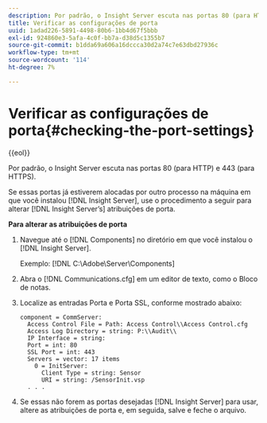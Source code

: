 ```yaml
---
description: Por padrão, o Insight Server escuta nas portas 80 (para HTTP) e 443 (para HTTPS).
title: Verificar as configurações de porta
uuid: 1adad226-5891-4498-80b6-1bb4d67f5bbb
exl-id: 924860e3-5afa-4c0f-bb7a-d38d5c1355b7
source-git-commit: b1dda69a606a16dccca30d2a74c7e63dbd27936c
workflow-type: tm+mt
source-wordcount: '114'
ht-degree: 7%

---
```


# Verificar as configurações de porta{#checking-the-port-settings}

{{eol}}

Por padrão, o Insight Server escuta nas portas 80 (para HTTP) e 443 (para HTTPS).

Se essas portas já estiverem alocadas por outro processo na máquina em que você instalou [!DNL Insight Server], use o procedimento a seguir para alterar [!DNL Insight Server’s] atribuições de porta.

**Para alterar as atribuições de porta**

1. Navegue até o [!DNL Components] no diretório em que você instalou o [!DNL Insight Server].

   Exemplo: [!DNL C:\Adobe\Server\Components]

1. Abra o [!DNL Communications.cfg] em um editor de texto, como o Bloco de notas.
1. Localize as entradas Porta e Porta SSL, conforme mostrado abaixo:

   ```
   component = CommServer: 
     Access Control File = Path: Access Control\\Access Control.cfg
     Access Log Directory = string: P:\\Audit\\
     IP Interface = string: 
     Port = int: 80
     SSL Port = int: 443
     Servers = vector: 17 items
       0 = InitServer: 
         Client Type = string: Sensor
         URI = string: /SensorInit.vsp
     . . .
   ```

1. Se essas não forem as portas desejadas [!DNL Insight Server] para usar, altere as atribuições de porta e, em seguida, salve e feche o arquivo.
